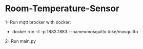 # Room-Temperature-Sensor
1- Run mqtt brocker with docker:
- docker run -it -p 1883:1883 --name=mosquitto  toke/mosquitto

2- Run main.py
